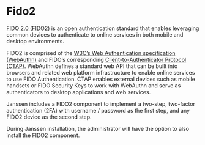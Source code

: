 # Fido2

[FIDO 2.0 (FIDO2)](https://fidoalliance.org/fido2/) is an open authentication 
standard that enables leveraging common devices to authenticate to online services 
in both mobile and desktop environments.

FIDO2 is comprised of the [W3C’s Web Authentication specification (WebAuthn)](https://www.w3.org/TR/webauthn/) 
and FIDO’s corresponding [Client-to-Authenticator Protocol (CTAP)](https://fidoalliance.org/specs/fido-v2.0-ps-20170927/fido-client-to-authenticator-protocol-v2.0-ps-20170927.html). WebAuthn defines a standard web API 
that can be built into browsers and related web platform infrastructure to enable 
online services to use FIDO Authentication. CTAP enables external devices such as 
mobile handsets or FIDO Security Keys to work with WebAuthn and serve as 
authenticators to desktop applications and web services.

Janssen includes a FIDO2 component to implement a two-step, two-factor 
authentication (2FA) with username / password as the first step, and any FIDO2 
device as the second step. 

During Janssen installation, the administrator will have the option to also install 
the FIDO2 component. 

